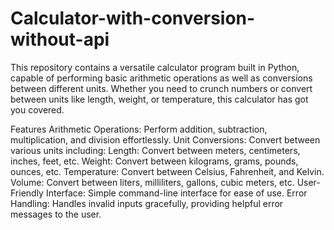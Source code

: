 # Calculator-with-conversion-without-api

This repository contains a versatile calculator program built in Python, capable of performing basic arithmetic operations as well as conversions between different units. Whether you need to crunch numbers or convert between units like length, weight, or temperature, this calculator has got you covered.

Features
Arithmetic Operations: Perform addition, subtraction, multiplication, and division effortlessly.
Unit Conversions: Convert between various units including:
Length: Convert between meters, centimeters, inches, feet, etc.
Weight: Convert between kilograms, grams, pounds, ounces, etc.
Temperature: Convert between Celsius, Fahrenheit, and Kelvin.
Volume: Convert between liters, milliliters, gallons, cubic meters, etc.
User-Friendly Interface: Simple command-line interface for ease of use.
Error Handling: Handles invalid inputs gracefully, providing helpful error messages to the user.
